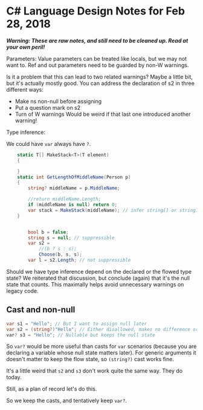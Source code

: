 ﻿# C# Language Design Notes for Feb 28, 2018

***Warning: These are raw notes, and still need to be cleaned up. Read at your own peril!***

Parameters: Value parameters can be treated like locals, but we may not want to. Ref and out parameters need to be guarded by non-W warnings.

Is it a problem that this can lead to two related warnings? Maybe a little bit, but it's actually mostly good. You can address the declaration of s2 in three different ways:

* Make ns non-null before assigning
* Put a question mark on s2
* Turn of W warnings
Would be weird if that last one introduced another warning!

Type inference:

We could have `var` always have `?`. 

``` c#
    static T[] MakeStack<T>(T element)
    {

    }
    static int GetLengthOfMiddleName(Person p)
    {
        string? middleName = p.MiddleName;

        //return middleName.Length;
        if (middleName is null) return 0;
        var stack = MakeStack(middleName); // infer string[] or string?[]
    }


        bool b = false;
        string s = null; // suppressible
        var s2 =
            //(b ? s : s);
            Choose(b, s, s);
        var l = s2.Length; // not suppressible

```

Should we have type inference depend on the declared or the flowed type state? We reiterated that discussion, but conclude (again) that it's the null state that counts. This maximally helps avoid unnecessary warnings on legacy code.

## Cast and non-null

``` c#
var s1 = "Hello"; // But I want to assign null later
var s2 = (string?)"Hello"; // Either disallowed, makes no difference or forgets null state
var? s3 = "Hello"; // Nullable but keeps the null state
```

So `var?` would be more useful than casts for `var` scenarios (because you are declaring a variable whose null state matters later). For generic arguments it doesn't matter to keep the flow state, so `(string?)` cast works fine.

It's a little weird that `s2` and `s3` don't work quite the same way. They do today.

Still, as a plan of record let's do this.

So we keep the casts, and tentatively keep `var?`.






